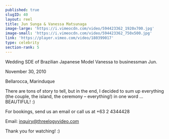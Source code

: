 ```yaml
---
published: true
slugID: 40
layout: reel
title: Jun Sunga & Vanessa Matsunaga
image-large: 'https://i.vimeocdn.com/video/594423362_1920x700.jpg'
image-small: 'https://i.vimeocdn.com/video/594423362_750x500.jpg'
link: 'https://player.vimeo.com/video/180399017'
type: celebrity
section-rank: 5
---
```

Wedding SDE of Brazilian Japanese Model Vanessa to businessman Jun.

November 30, 2010

Bellarocca, Marinduque

There are tons of story to tell, but in the end, I decided to sum up everything (the couple, the island, the ceremony – everything!) in one word … BEAUTIFUL! :)

For bookings, send us an email or call us at +63 2 4344428

Email: inquiry@threelogyvideo.com

Thank you for watching! :)
